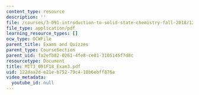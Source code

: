 ```yaml
---
content_type: resource
description: ''
file: /courses/3-091-introduction-to-solid-state-chemistry-fall-2018/122daa2de21eb75279c410b6ebff876a_MIT3_091F18_Exam3.pdf
file_type: application/pdf
learning_resource_types: []
ocw_type: OCWFile
parent_title: Exams and Quizzes
parent_type: CourseSection
parent_uid: fa2efb82-0261-4fe8-ce81-3105145f7d8c
resourcetype: Document
title: MIT3_091F18_Exam3.pdf
uid: 122daa2d-e21e-b752-79c4-10b6ebff876a
video_metadata:
  youtube_id: null
---
```

